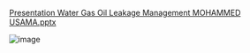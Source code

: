 
[Presentation W­­­ater ­Gas Oil Leakage Management MOHAMMED USAMA.pptx](https://github.com/usama-muf/usama-muf.github.io/files/12428266/Presentation.W.ater.Gas.Oil.Leakage.Management.MOHAMMED.USAMA.pptx)

![image](https://github.com/usama-muf/usama-muf.github.io/assets/60036208/73e064bc-24bd-4acf-8456-2a0b22573171)
